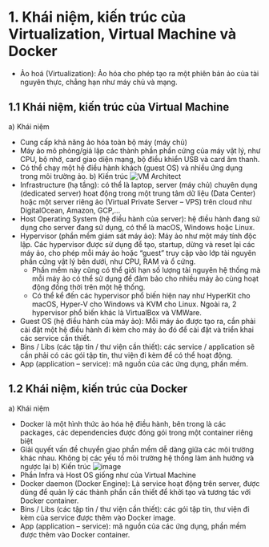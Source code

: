 # **1. Khái niệm, kiến trúc của Virtualization, Virtual Machine và Docker**
- Ảo hoá (Virtualization): Ảo hóa cho phép tạo ra một phiên bản ảo của tài nguyên thực, chẳng hạn như máy chủ và mạng. 
## **1.1 Khái niệm, kiến trúc của Virtual Machine**
a) Khái niệm
- Cung cấp khả năng ảo hóa toàn bộ máy (máy chủ)
- Máy ảo mô phỏng/giả lập các thành phần phần cứng của máy vật lý, như CPU, bộ nhớ, card giao diện mạng, bộ điều khiển USB và card âm thanh.
- Có thể chạy một hệ điều hành khách (guest OS) và nhiều ứng dụng trong môi trường ảo.
b) Kiến trúc
![VM Architect](https://github.com/hynhdih/Training_OM/assets/82271913/109b6b80-d5df-4b8c-be3a-b465d3bb051a)
- Infrastructure (hạ tầng): có thể là laptop, server (máy chủ) chuyên dụng (dedicated server) hoat động trong một trung tâm dữ liệu (Data Center) hoặc một server riêng ảo (Virtual Private Server – VPS) trên cloud như DigitalOcean, Amazon, GCP,…
- Host Operating System (hệ điều hành của server): hệ điều hành đang sử dụng cho server đang sử dụng, có thể là macOS, Windows hoặc Linux.
- Hypervisor (phần mềm giám sát máy ảo): Máy ảo như một máy tính độc lập. Các hypervisor được sử dụng để tạo, startup, dừng và reset lại các máy ảo, cho phép mỗi máy ảo hoặc “guest” truy cập vào lớp tài nguyên phần cứng vật lý bên dưới, như CPU, RAM và ổ cứng.
  - Phần mềm này cũng có thể giới hạn số lượng tài nguyên hệ thống mà mỗi máy ảo có thể sử dụng để đảm bảo cho nhiều máy ảo cùng hoạt động đồng thời trên một hệ thống.
  - Có thể kể đến các hypervisor phổ biến hiện nay như HyperKit cho macOS, Hyper-V cho Windows và KVM cho Linux. Ngoài ra, 2 hypervisor phổ biến khác là VirtualBox và VMWare.
- Guest OS (hệ điều hành của máy ảo): Mỗi máy ảo được tạo ra, cần phải cài đặt một hệ điều hành đi kèm cho máy ảo đó để cài đặt và triển khai các service cần thiết.
- Bins / Libs (các tập tin / thư viện cần thiết): các service / application sẽ cần phải có các gói tập tin, thư viện đi kèm để có thể hoạt động.
- App (application – service): mã nguồn của các ứng dụng, phần mềm.
## 1.2 Khái niệm, kiến trúc của Docker
a) Khái niệm
- Docker là một hình thức ảo hóa hệ điều hành, bên trong là các packages, các dependencies được đóng gói trong một container riêng biệt
- Giải quyết vấn đề chuyển giao phần mềm dễ dàng giữa các môi trường khác nhau. Không bị các yếu tố môi trường hệ thống làm ảnh hưởng và ngược lại
b) Kiến trúc
![image](https://github.com/hynhdih/Training_OM/assets/82271913/ed0a43fe-037d-40d4-b5cf-0a7d5a7e0af3)
- Phần Infra và Host OS giống như của Virtual Machine
- Docker daemon (Docker Engine): Là service hoạt động trên server, được dùng để quản lý các thành phần cần thiết để khởi tạo và tương tác với Docker container.
- Bins / Libs (các tập tin / thư viện cần thiết): các gói tập tin, thư viện đi kèm của service được thêm vào Docker image.
- App (application – service): mã nguồn của các ứng dụng, phần mềm được thêm vào Docker container.
